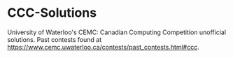 # CCC-Solutions
University of Waterloo's CEMC: Canadian Computing Competition unofficial solutions. Past contests found at https://www.cemc.uwaterloo.ca/contests/past_contests.html#ccc.
